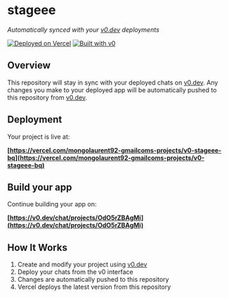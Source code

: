 # stageee

*Automatically synced with your [v0.dev](https://v0.dev) deployments*

[![Deployed on Vercel](https://img.shields.io/badge/Deployed%20on-Vercel-black?style=for-the-badge&logo=vercel)](https://vercel.com/mongolaurent92-gmailcoms-projects/v0-stageee-bq)
[![Built with v0](https://img.shields.io/badge/Built%20with-v0.dev-black?style=for-the-badge)](https://v0.dev/chat/projects/OdO5rZBAgMi)

## Overview

This repository will stay in sync with your deployed chats on [v0.dev](https://v0.dev).
Any changes you make to your deployed app will be automatically pushed to this repository from [v0.dev](https://v0.dev).

## Deployment

Your project is live at:

**[https://vercel.com/mongolaurent92-gmailcoms-projects/v0-stageee-bq](https://vercel.com/mongolaurent92-gmailcoms-projects/v0-stageee-bq)**

## Build your app

Continue building your app on:

**[https://v0.dev/chat/projects/OdO5rZBAgMi](https://v0.dev/chat/projects/OdO5rZBAgMi)**

## How It Works

1. Create and modify your project using [v0.dev](https://v0.dev)
2. Deploy your chats from the v0 interface
3. Changes are automatically pushed to this repository
4. Vercel deploys the latest version from this repository